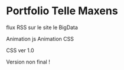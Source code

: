 # Portfolio Telle Maxens

flux RSS sur le site le BigData

Animation js
Animation CSS

CSS ver 1.0

Version non final !
